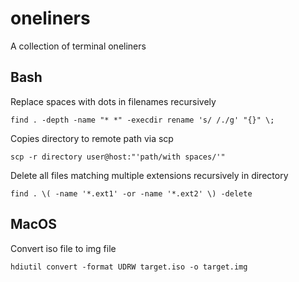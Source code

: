 # oneliners
A collection of terminal oneliners

## Bash

Replace spaces with dots in filenames recursively
```console
find . -depth -name "* *" -execdir rename 's/ /./g' "{}" \;
```

Copies directory to remote path via scp
```console
scp -r directory user@host:"'path/with spaces/'"
```

Delete all files matching multiple extensions recursively in directory
```
find . \( -name '*.ext1' -or -name '*.ext2' \) -delete
```

## MacOS

Convert iso file to img file
```console
hdiutil convert -format UDRW target.iso -o target.img
```
